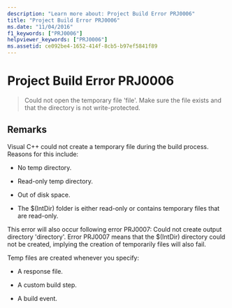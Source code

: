 ```yaml
---
description: "Learn more about: Project Build Error PRJ0006"
title: "Project Build Error PRJ0006"
ms.date: "11/04/2016"
f1_keywords: ["PRJ0006"]
helpviewer_keywords: ["PRJ0006"]
ms.assetid: ce092be4-1652-414f-8cb5-b97ef5841f89
---
```

# Project Build Error PRJ0006

> Could not open the temporary file 'file'. Make sure the file exists and that the directory is not write-protected.

## Remarks

Visual C++ could not create a temporary file during the build process. Reasons for this include:

- No temp directory.

- Read-only temp directory.

- Out of disk space.

- The $(IntDir) folder is either read-only or contains temporary files that are read-only.

This error will also occur following error PRJ0007: Could not create output directory 'directory'. Error PRJ0007 means that the $(IntDir) directory could not be created, implying the creation of temporarily files will also fail.

Temp files are created whenever you specify:

- A response file.

- A custom build step.

- A build event.
